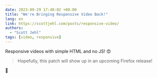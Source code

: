 ```yaml
---
date: 2023-09-29 17:40:02 +00:00
title: "We're Bringing Responsive Video Back!"
lang: en
link: https://scottjehl.com/posts/responsive-video/
authors:
  - "Scott Jehl"
tags: [video, responsive]
---
```


Responsive videos with simple HTML and no JS! 😍

> Hopefully, this patch will show up in an upcoming Firefox release!

🤞
